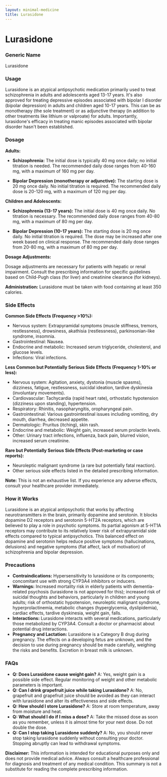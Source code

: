 ```yaml
---
layout: minimal-medicine
title: Lurasidone
---
```


# Lurasidone
### Generic Name
Lurasidone

### Usage

Lurasidone is an atypical antipsychotic medication primarily used to treat schizophrenia in adults and adolescents aged 13-17 years.  It's also approved for treating depressive episodes associated with bipolar I disorder (bipolar depression) in adults and children aged 10-17 years.  This can be as monotherapy (the sole treatment) or as adjunctive therapy (in addition to other treatments like lithium or valproate) for adults.  Importantly, lurasidone's efficacy in treating manic episodes associated with bipolar disorder hasn't been established.

### Dosage

**Adults:**

* **Schizophrenia:** The initial dose is typically 40 mg once daily; no initial titration is needed. The recommended daily dose ranges from 40-160 mg, with a maximum of 160 mg per day.

* **Bipolar Depression (monotherapy or adjunctive):**  The starting dose is 20 mg once daily.  No initial titration is required. The recommended daily dose is 20-120 mg, with a maximum of 120 mg per day.

**Children and Adolescents:**

* **Schizophrenia (13-17 years):** The initial dose is 40 mg once daily. No titration is necessary. The recommended daily dose ranges from 40-80 mg, with a maximum of 80 mg per day.

* **Bipolar Depression (10-17 years):** The starting dose is 20 mg once daily.  No initial titration is required. The dose may be increased after one week based on clinical response. The recommended daily dose ranges from 20-80 mg, with a maximum of 80 mg per day.

**Dosage Adjustments:**

Dosage adjustments are necessary for patients with hepatic or renal impairment.  Consult the prescribing information for specific guidelines based on Child-Pugh class (for liver) and creatinine clearance (for kidneys).

**Administration:** Lurasidone must be taken with food containing at least 350 calories.

### Side Effects

**Common Side Effects (Frequency >10%):**

* Nervous system: Extrapyramidal symptoms (muscle stiffness, tremors, restlessness), drowsiness, akathisia (restlessness), parkinsonian-like syndrome, insomnia.
* Gastrointestinal: Nausea.
* Endocrine and metabolic: Increased serum triglyceride, cholesterol, and glucose levels.
* Infections: Viral infections.


**Less Common but Potentially Serious Side Effects (Frequency 1-10% or less):**

* Nervous system: Agitation, anxiety, dystonia (muscle spasms), dizziness, fatigue, restlessness, suicidal ideation, tardive dyskinesia (involuntary movements).
* Cardiovascular: Tachycardia (rapid heart rate), orthostatic hypotension (dizziness upon standing), hypertension.
* Respiratory: Rhinitis, nasopharyngitis, oropharyngeal pain.
* Gastrointestinal: Various gastrointestinal issues including vomiting, dry mouth, diarrhea, decreased appetite.
* Dermatologic: Pruritus (itching), skin rash.
* Endocrine and metabolic: Weight gain, increased serum prolactin levels.
* Other: Urinary tract infections, influenza, back pain, blurred vision, increased serum creatinine.


**Rare but Potentially Serious Side Effects (Post-marketing or case reports):**

* Neuroleptic malignant syndrome (a rare but potentially fatal reaction).
* Other serious side effects listed in the detailed prescribing information.


**Note:**  This is not an exhaustive list.  If you experience any adverse effects, consult your healthcare provider immediately.

### How it Works

Lurasidone is an atypical antipsychotic that works by affecting neurotransmitters in the brain, primarily dopamine and serotonin. It blocks dopamine D2 receptors and serotonin 5-HT2A receptors, which are believed to play a role in psychotic symptoms.  Its partial agonism at 5-HT1A receptors may contribute to its relatively lower risk of extrapyramidal side effects compared to typical antipsychotics.  This balanced effect on dopamine and serotonin helps reduce positive symptoms (hallucinations, delusions) and negative symptoms (flat affect, lack of motivation) of schizophrenia and bipolar depression.


### Precautions

* **Contraindications:** Hypersensitivity to lurasidone or its components; concomitant use with strong CYP3A4 inhibitors or inducers.
* **Warnings:** Increased mortality risk in elderly patients with dementia-related psychosis (lurasidone is not approved for this); increased risk of suicidal thoughts and behaviors, particularly in children and young adults; risk of orthostatic hypotension, neuroleptic malignant syndrome, hyperprolactinemia, metabolic changes (hyperglycemia, dyslipidemia), cardiac effects, tardive dyskinesia, weight gain, falls.
* **Interactions:** Lurasidone interacts with several medications, particularly those metabolized by CYP3A4.  Consult a doctor or pharmacist about potential drug interactions.
* **Pregnancy and Lactation:** Lurasidone is a Category B drug during pregnancy.  The effects on a developing fetus are unknown, and the decision to use during pregnancy should be made carefully, weighing the risks and benefits.  Excretion in breast milk is unknown.

### FAQs

* **Q: Does Lurasidone cause weight gain?** A: Yes, weight gain is a possible side effect. Regular monitoring of weight and other metabolic parameters is important.
* **Q: Can I drink grapefruit juice while taking Lurasidone?** A: No, grapefruit and grapefruit juice should be avoided as they can interact with lurasidone and alter its effectiveness and side effects.
* **Q: How should I store Lurasidone?** A: Store at room temperature, away from moisture and heat.
* **Q:  What should I do if I miss a dose?** A: Take the missed dose as soon as you remember, unless it is almost time for your next dose. Do not double the dose.
* **Q: Can I stop taking Lurasidone suddenly?** A: No, you should never stop taking lurasidone suddenly without consulting your doctor.  Stopping abruptly can lead to withdrawal symptoms.


**Disclaimer:** This information is intended for educational purposes only and does not provide medical advice.  Always consult a healthcare professional for diagnosis and treatment of any medical condition.  This summary is not a substitute for reading the complete prescribing information.
